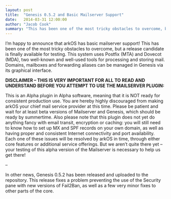 ```yaml
---
layout: post
title:  "Genesis 0.5.2 and Basic Mailserver Support"
date:   2014-03-31 12:00:00
author: "Jacob Cook"
summary: "This has been one of the most tricky obstacles to overcome, but a release candidate is finally available for testing."
---
```

I’m happy to announce that arkOS has basic mailserver support! This has been one of the most tricky obstacles to overcome, but a release candidate is finally available for testing. This system uses Postfix (MTA) and Dovecot (MDA), two well-known and well-used tools for processing and storing mail. Domains, mailboxes and forwarding aliases can be managed in Genesis via its graphical interface.

**DISCLAIMER – THIS IS VERY IMPORTANT FOR ALL TO READ AND UNDERSTAND BEFORE YOU ATTEMPT TO USE THE MAILSERVER PLUGIN:**

This is an Alpha plugin in Alpha software, meaning that it is NOT ready for consistent production use. You are hereby highly discouraged from making arkOS your chief mail service provider at this time. Please be patient and wait for at least beta versions of Mailserver and Genesis, which should be ready by summertime. Also please note that this plugin does not yet do anything fancy with email transit, encryption or caching: you will still need to know how to set up MX and SPF records on your own domain, as well as having proper and consistent Internet connectivity and port availability. Each one of these issues will be resolved by arkOS in time, through either core features or additional service offerings. But we aren’t quite there yet – your testing of this alpha version of the Mailserver is necessary to help us get there!

–

In other news, Genesis 0.5.2 has been released and uploaded to the repository. This release fixes a problem preventing the use of the Security pane with new versions of Fail2Ban, as well as a few very minor fixes to other parts of the core.
